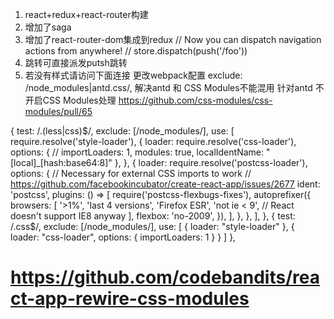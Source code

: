 1. react+redux+react-router构建
2. 增加了saga
3. 增加了react-router-dom集成到redux
// Now you can dispatch navigation actions from anywhere!
// store.dispatch(push('/foo'))
4. 跳转可直接派发putsh跳转
5. 若没有样式请访问下面连接 更改webpack配置 
  exclude: /node_modules|antd\.css/,
  解决antd 和 CSS Modules不能混用
  针对antd 不开启CSS Modules处理
 https://github.com/css-modules/css-modules/pull/65


  {
            test: /\.(less|css)$/,
            exclude: [/node_modules/],
            use: [
              require.resolve('style-loader'),
              {
                loader: require.resolve('css-loader'),
                options: {
                  // importLoaders: 1,
                  modules: true,
                  localIdentName: "[local]_[hash:base64:8]"
                },
              },
              {
                loader: require.resolve('postcss-loader'),
                options: {
                  // Necessary for external CSS imports to work
                  // https://github.com/facebookincubator/create-react-app/issues/2677
                  ident: 'postcss',
                  plugins: () => [
                    require('postcss-flexbugs-fixes'),
                    autoprefixer({
                      browsers: [
                        '>1%',
                        'last 4 versions',
                        'Firefox ESR',
                        'not ie < 9', // React doesn't support IE8 anyway
                      ],
                      flexbox: 'no-2009',
                    }),
                  ],
                },
              },
            ],
          }, {
            test: /\.css$/,
            exclude: [/node_modules/],
            use: [
              {
                loader: "style-loader"
              }, {
                loader: "css-loader",
                options: {
                  importLoaders: 1
                }
              }
            ]
          },

# https://github.com/codebandits/react-app-rewire-css-modules